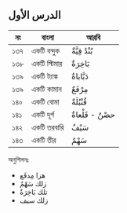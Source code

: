 ## الدرس الأول

| নং  | বাংলা        | আরবি             |
| --- | ------------ | ---------------- |
| ১৩৭ | একটি বন্দুক  | بُنْدُ قِيَّةٌ   |
| ১৩৮ | একটি স্টিমার | بَاخِرَةٌ        |
| ১৩৯ | একটি ট্যাঙ্ক | دَبَّاباةٌ       |
| ১৩৯ | একটি কামান   | مِرْفَعٌ         |
| ১৪০ | একটি বোমা    | قُنْبُلَةٌ       |
| ১৪১ | একটি দূর্গ   | حصْنٌ - قَلْعاةٌ |
| ১৪২ | একটি তরবারি  | سَيْفٌ           |
| ১৪৩ | একটি তীর     | سَهْمٌ           |

অনুশিলনঃ

- هزا مِدفَع
- زلك سَهْمٌ
- تلك بَاخِرَةٌ
- زلك سيف
